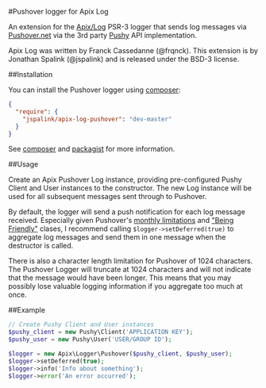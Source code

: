 #Pushover logger for Apix Log

An extension for the [Apix/Log](https://github.com/frqnck/apix-log) PSR-3 logger that sends log messages via [Pushover.net](https://pushover.net/api) via the 3rd party [Pushy](https://github.com/sqmk/Pushy) API implementation.

Apix Log was written by Franck Cassedanne (@frqnck). This extension is by Jonathan Spalink (@jspalink) and is released under the BSD-3 license.

##Installation

You can install the Pushover logger using [composer](http://getcomposer.org):

```json
{
  "require": {
    "jspalink/apix-log-pushover": "dev-master"
  }
}
```

See [composer](http://getcomposer.org) and [packagist](https://packagist.org)  for more information.

##Usage

Create an Apix Pushover Log instance, providing pre-configured Pushy Client and User instances to the constructor.
The new Log instance will be used for all subsequent messages sent through to Pushover.

By default, the logger will send a push notification for each log message received.
Especially given Pushover's [monthly limitations](https://pushover.net/api#limits) and
["Being Friendly"](https://pushover.net/api#friendly) clases, I recommend calling
`$logger->setDeferred(true)` to aggregate log messages and send them in one message
when the destructor is called.

There is also a character length limitation for Pushover of 1024 characters.  The
Pushover Logger will truncate at 1024 characters and will not indicate that the
message would have been longer.  This means that you may possibly lose valuable
logging information if you aggregate too much at once.

##Example

```php
// Create Pushy Client and User instances
$pushy_client = new Pushy\Client('APPLICATION KEY');
$pushy_user = new Pushy\User('USER/GROUP ID');

$logger = new Apix\Logger\Pushover($pushy_client, $pushy_user);
$logger->setDeferred(true);
$logger->info('Info about something');
$logger->error('An error occurred');
```
